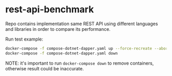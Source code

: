 # rest-api-benchmark

Repo contains implementation same REST API using different languages and libraries in order to compare its performance.

Run test example:
```bash
docker-compose -f compose-dotnet-dapper.yaml up --force-recreate --abort-on-container-exit
docker-compose -f compose-dotnet-dapper.yaml down
```
NOTE: it's important to run `docker-compose down` to remove containers, otherwise result could be inaccurate.

